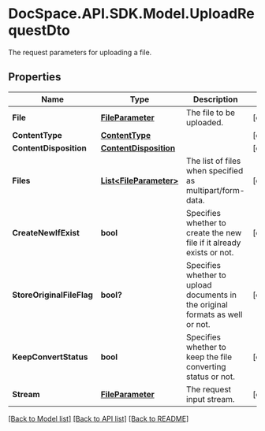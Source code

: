 # DocSpace.API.SDK.Model.UploadRequestDto
The request parameters for uploading a file.

## Properties

Name | Type | Description | Notes
------------ | ------------- | ------------- | -------------
**File** | [**FileParameter**](FileParameter.md) | The file to be uploaded. | [optional] 
**ContentType** | [**ContentType**](ContentType.md) |  | [optional] 
**ContentDisposition** | [**ContentDisposition**](ContentDisposition.md) |  | [optional] 
**Files** | [**List&lt;FileParameter&gt;**](FileParameter.md) | The list of files when specified as multipart/form-data. | [optional] 
**CreateNewIfExist** | **bool** | Specifies whether to create the new file if it already exists or not. | [optional] 
**StoreOriginalFileFlag** | **bool?** | Specifies whether to upload documents in the original formats as well or not. | [optional] 
**KeepConvertStatus** | **bool** | Specifies whether to keep the file converting status or not. | [optional] 
**Stream** | [**FileParameter**](FileParameter.md) | The request input stream. | [optional] 

[[Back to Model list]](../README.md#documentation-for-models) [[Back to API list]](../README.md#documentation-for-api-endpoints) [[Back to README]](../README.md)

